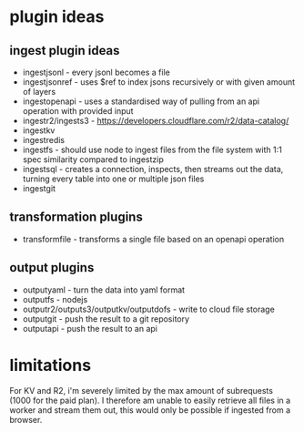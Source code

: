 # plugin ideas

## ingest plugin ideas

- ingestjsonl - every jsonl becomes a file
- ingestjsonref - uses $ref to index jsons recursively or with given amount of layers
- ingestopenapi - uses a standardised way of pulling from an api operation with provided input
- ingestr2/ingests3 - https://developers.cloudflare.com/r2/data-catalog/
- ingestkv
- ingestredis
- ingestfs - should use node to ingest files from the file system with 1:1 spec similarity compared to ingestzip
- ingestsql - creates a connection, inspects, then streams out the data, turning every table into one or multiple json files
- ingestgit

## transformation plugins

- transformfile - transforms a single file based on an openapi operation

## output plugins

- outputyaml - turn the data into yaml format
- outputfs - nodejs
- outputr2/outputs3/outputkv/outputdofs - write to cloud file storage
- outputgit - push the result to a git repository
- outputapi - push the result to an api

# limitations

For KV and R2, i'm severely limited by the max amount of subrequests (1000 for the paid plan). I therefore am unable to easily retrieve all files in a worker and stream them out, this would only be possible if ingested from a browser.
